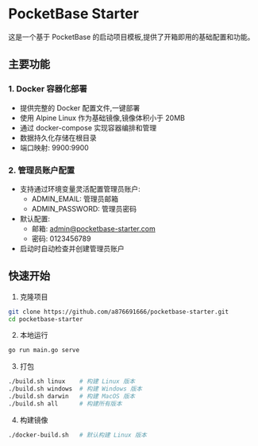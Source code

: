 # PocketBase Starter

这是一个基于 PocketBase 的启动项目模板,提供了开箱即用的基础配置和功能。

## 主要功能

### 1. Docker 容器化部署

- 提供完整的 Docker 配置文件,一键部署
- 使用 Alpine Linux 作为基础镜像,镜像体积小于 20MB
- 通过 docker-compose 实现容器编排和管理
- 数据持久化存储在根目录
- 端口映射: 9900:9900

### 2. 管理员账户配置

- 支持通过环境变量灵活配置管理员账户:
  - ADMIN_EMAIL: 管理员邮箱
  - ADMIN_PASSWORD: 管理员密码
- 默认配置:
  - 邮箱: admin@pocketbase-starter.com
  - 密码: 0123456789
- 启动时自动检查并创建管理员账户

## 快速开始

1. 克隆项目

```bash
git clone https://github.com/a876691666/pocketbase-starter.git
cd pocketbase-starter
```

2. 本地运行

```bash
go run main.go serve
```

3. 打包

```bash
./build.sh linux    # 构建 Linux 版本
./build.sh windows  # 构建 Windows 版本  
./build.sh darwin   # 构建 MacOS 版本
./build.sh all      # 构建所有版本
```

4. 构建镜像

```bash
./docker-build.sh   # 默认构建 Linux 版本
```
